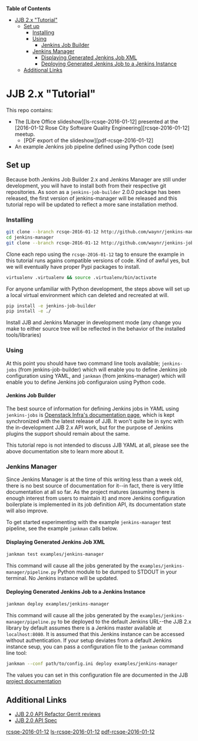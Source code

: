 <!-- markdown-toc start - Don't edit this section. Run M-x markdown-toc-generate-toc again -->
**Table of Contents**

- [JJB 2.x "Tutorial"](#jjb-2x-tutorial)
    - [Set up](#set-up)
        - [Installing](#installing)
        - [Using](#using)
            - [Jenkins Job Builder](#jenkins-job-builder)
        - [Jenkins Manager](#jenkins-manager)
            - [Displaying Generated Jenkins Job XML](#displaying-generated-jenkins-job-xml)
            - [Deploying Generated Jenkins Job to a Jenkins Instance](#deploying-generated-jenkins-job-to-a-jenkins-instance)
    - [Additional Links](#additional-links)

<!-- markdown-toc end -->

# JJB 2.x "Tutorial"

This repo contains:

* The [Libre Office slideshow][ls-rcsqe-2016-01-12] presented at the
[2016-01-12 Rose City Software Quality Engineering][rcsqe-2016-01-12] meetup.
    * [PDF export of the slideshow][pdf-rcsqe-2016-01-12]
* An example Jenkins job pipeline defined using Python code (see)

## Set up

Because both Jenkins Job Builder 2.x and Jenkins Manager are still under
development, you will have to install both from their respective git
repositories. As soon as a `jenkins-job-builder` 2.0.0 package has been
released, the first version of jenkins-manager will be released and this
tutorial repo will be updated to reflect a more sane installation method.

### Installing

```bash
git clone --branch rcsqe-2016-01-12 http://github.com/waynr/jenkins-manager
cd jenkins-manager
git clone --branch rcsqe-2016-01-12 http://github.com/waynr/jenkins-job-builder
```
Clone each repo using the `rcsqe-2016-01-12` tag to ensure the example in this
tutorial runs agains compatible versions of code. Kind of awful yes, but we will
eventually have proper Pypi packages to install.


```bash
virtualenv .virtualenv && source .virtualenv/bin/activate
```
For anyone unfamiliar with Python development, the steps above will set up a
local virtual environment which can deleted and recreated at will.

```bash
pip install -e jenkins-job-builder
pip install -e ./
```
Install JJB and Jenkins Manager in development mode (any change you make to
either source tree will be reflected in the behavior of the installed
tools/libraries)

### Using

At this point you should have two command line tools available; `jenkins-jobs`
(from jenkins-job-builder) which will enable you to define Jenkins job
configuration using YAML, and `jankman` (from jenkins-manager) which will enable
you to define Jenkins job configuraion using Python code.

#### Jenkins Job Builder

The best source of information for defining Jenkins jobs in YAML using
`jenkins-jobs` is
[Openstack Infra's documentation page](http://docs.openstack.org/infra/jenkins-job-builder/),
which is kept synchronized with the latest release of JJB. It won't quite be in
sync with the in-development JJB 2.x API work, but for the purpose of Jenkins
plugins the support should remain about the same.

This tutorial repo is not intended to discuss JJB YAML at all, please see the
above documentation site to learn more about it.

### Jenkins Manager

Since Jenkins Manager is at the time of this writing less than a week old,
there is no best source of documentation for it--in fact, there is very little
documentation at all so far. As the project matures (assuming there is enough
interest from users to maintain it) and more Jenkins configuration boilerplate
is implemented in its job definition API, its documentation state will also
improve.

To get started experimenting with the example `jenkins-manager` test pipeline,
see the example `jankman` calls below.

#### Displaying Generated Jenkins Job XML

```bash
jankman test examples/jenkins-manager
```

This command will cause all the jobs generated by the
`examples/jenkins-manager/pipeline.py` Python module to be dumped to STDOUT in
your terminal. No Jenkins instance will be updated.

#### Deploying Generated Jenkins Job to a Jenkins Instance

```bash
jankman deploy examples/jenkins-manager
```

This command will cause all the jobs generated by the
`examples/jenkins-manager/pipeline.py` to be deployed to the default Jenkins
URL--the JJB 2.x library by default assumes there is a Jenkins master available
at `localhost:8080`. It is assumed that this Jenkins instance can be accessed
without authentication. If your setup deviates from a default Jenkins instance
seup, you can pass a configuration file to the `jankman` command line tool:

```bash
jankman --conf path/to/config.ini deploy examples/jenkins-manager
```

The values you can set in this configuration file are documented in the JJB
[project documentation](http://docs.openstack.org/infra/jenkins-job-builder/execution.html)


## Additional Links

* [JJB 2.0 API Refactor Gerrit reviews](https://review.openstack.org/#/q/topic:jjb-2.0.0-api)
* [JJB 2.0 API Spec](http://specs.openstack.org/openstack-infra/infra-specs/specs/jenkins-job-builder_2.0.0-api-changes.html#gerrit-topic)


[rcsqe-2016-01-12](http://www.meetup.com/Rose-City-Software-Quality-Engineers/events/227299686/)
[ls-rcsqe-2016-01-12](presentation/version-control-jenkins-jobs-with-jjb.fodp)
[pdf-rcsqe-2016-01-12](http://waynr.github.io/jjb-2.x-tutorial/pdfs/version-control-jenkins-jobs-with-jjb.pdf)
